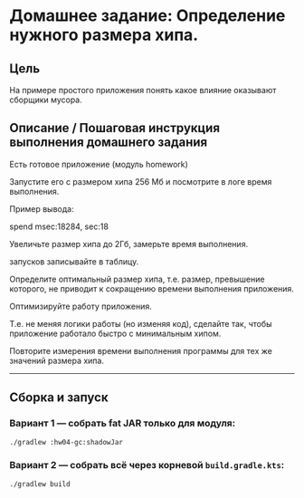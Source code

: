 # Домашнее задание: Определение нужного размера хипа.

## Цель

На примере простого приложения понять какое влияние оказывают сборщики мусора.

## Описание / Пошаговая инструкция выполнения домашнего задания

Есть готовое приложение (модуль homework)

Запустите его с размером хипа 256 Мб и посмотрите в логе время выполнения.

Пример вывода:

spend msec:18284, sec:18

Увеличьте размер хипа до 2Гб, замерьте время выполнения.

запусков записывайте в таблицу.

Определите оптимальный размер хипа, т.е. размер, превышение которого,
не приводит к сокращению времени выполнения приложения.

Оптимизируйте работу приложения.

Т.е. не меняя логики работы (но изменяя код), сделайте так, чтобы приложение работало быстро с минимальным хипом.

Повторите измерения времени выполнения программы для тех же значений размера хипа.

---

## Сборка и запуск

### Вариант 1 — собрать fat JAR только для модуля:

```bash
./gradlew :hw04-gc:shadowJar
```

### Вариант 2 — собрать всё через корневой `build.gradle.kts`:

```bash
./gradlew build
```
